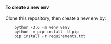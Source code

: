 #### To create a new env

Clone this repository, then create a new env by:

``` 
    python -3.6 -m venv venv
    python -m pip install -U pip
    pip install -r requirements.txt